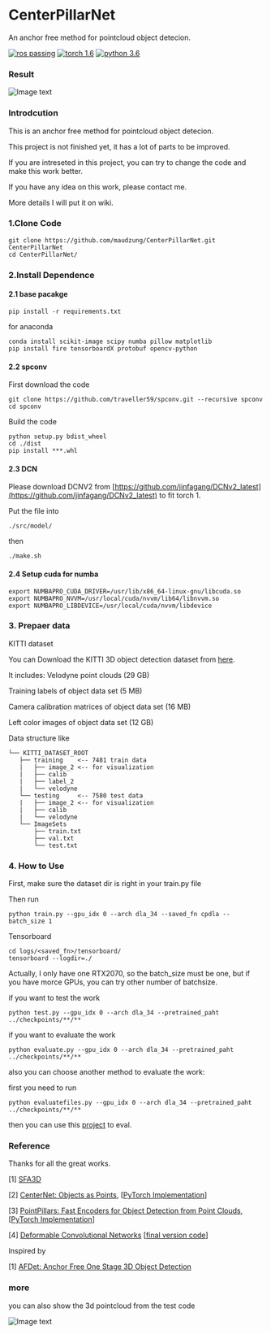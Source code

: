 # CenterPillarNet
An anchor free method for pointcloud object detecion.

[![ros passing](https://img.shields.io/badge/ros-passing-brightgreen.svg)](https://github.com/wangx1996/CenterPillarNet)  [![torch 1.6](https://img.shields.io/badge/torch-1.6-red.svg)](https://github.com/wangx1996/CenterPillarNet)  [![python 3.6](https://img.shields.io/badge/python-3.6-blue.svg)](https://github.com/wangx1996/CenterPillarNet)

### Result
![Image text](https://github.com/wangx1996/CenterPillarNet/blob/main/img/pillar_img.gif)


### Introdcution

This is an anchor free method for pointcloud object detecion. 

This project is not finished yet, it has a lot of parts to be improved. 

If you are intreseted in this project, you can try to change the code and make this work better.

If you have any idea on this work, please contact me.

More details I will put it on wiki.

### 1.Clone Code

    git clone https://github.com/maudzung/CenterPillarNet.git CenterPillarNet
    cd CenterPillarNet/
    
### 2.Install Dependence
#### 2.1 base pacakge
    pip install -r requirements.txt
    
for anaconda

    conda install scikit-image scipy numba pillow matplotlib
    pip install fire tensorboardX protobuf opencv-python

#### 2.2 spconv
First download the code

    git clone https://github.com/traveller59/spconv.git --recursive spconv
    cd spconv
    
Build the code
    
    python setup.py bdist_wheel
    cd ./dist
    pip install ***.whl
    
#### 2.3 DCN

Please download DCNV2 from [https://github.com/jinfagang/DCNv2_latest](https://github.com/jinfagang/DCNv2_latest) to fit torch 1.

Put the file into 

    ./src/model/
    
then 

    ./make.sh
    
#### 2.4 Setup cuda for numba

    export NUMBAPRO_CUDA_DRIVER=/usr/lib/x86_64-linux-gnu/libcuda.so
    export NUMBAPRO_NVVM=/usr/local/cuda/nvvm/lib64/libnvvm.so
    export NUMBAPRO_LIBDEVICE=/usr/local/cuda/nvvm/libdevice
 

### 3. Prepaer data

KITTI dataset

You can Download the KITTI 3D object detection dataset from [here](http://www.cvlibs.net/datasets/kitti/eval_object.php?obj_benchmark=3d).

It includes:
Velodyne point clouds (29 GB)

Training labels of object data set (5 MB)

Camera calibration matrices of object data set (16 MB)

Left color images of object data set (12 GB) 

Data structure like

    └── KITTI_DATASET_ROOT
       ├── training    <-- 7481 train data
       |   ├── image_2 <-- for visualization
       |   ├── calib
       |   ├── label_2
       |   └── velodyne
       └── testing     <-- 7580 test data
       |   ├── image_2 <-- for visualization
       |   ├── calib
       |   └── velodyne
       └── ImageSets
           ├── train.txt
           ├── val.txt
           └── test.txt
### 4. How to Use

First, make sure the dataset dir is right in your train.py file

Then run

    python train.py --gpu_idx 0 --arch dla_34 --saved_fn cpdla --batch_size 1
    
Tensorboard
    
    cd logs/<saved_fn>/tensorboard/
    tensorboard --logdir=./
    
Actually, I only have one RTX2070, so the batch_size must be one, but if you have morce GPUs, you can try other number of batchsize.

if you want to test the work

    python test.py --gpu_idx 0 --arch dla_34 --pretrained_paht ../checkpoints/**/**
    
if you want to evaluate the work

    python evaluate.py --gpu_idx 0 --arch dla_34 --pretrained_paht ../checkpoints/**/**
    
also you can choose another method to evaluate the work:

first you need to run 

    python evaluatefiles.py --gpu_idx 0 --arch dla_34 --pretrained_paht ../checkpoints/**/**

then you can use this [project](https://github.com/traveller59/kitti-object-eval-python) to eval.


### Reference

Thanks for all the great works.

[1] [SFA3D](https://github.com/maudzung/SFA3D)

[2] [CenterNet: Objects as Points](https://link.zhihu.com/?target=https%3A//arxiv.org/abs/1904.07850), [[PyTorch Implementation](https://github.com/xingyizhou/CenterNet)]

[3] [PointPillars: Fast Encoders for Object Detection from Point Clouds](https://arxiv.org/pdf/1812.05784.pdf),[[PyTorch Implementation](https://github.com/traveller59/second.pytorch)]

[4] [Deformable Convolutional Networks](https://arxiv.org/abs/1703.06211) [[final version code](https://github.com/jinfagang/DCNv2_latest)]

Inspired by

[1] [AFDet: Anchor Free One Stage 3D Object Detection](https://arxiv.org/abs/2006.12671)


### more

you can also show the 3d pointcloud from the test code

![Image text](https://github.com/wangx1996/CenterPillarNet/blob/main/img/3dshow.png)
